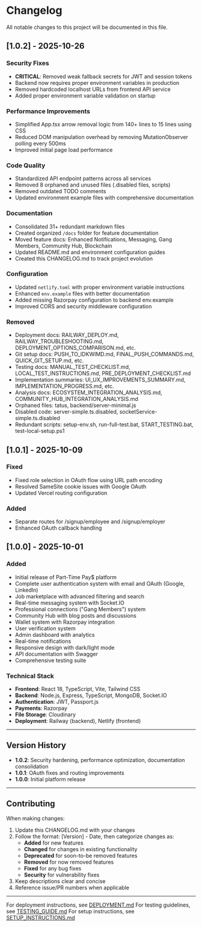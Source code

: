 # Changelog

All notable changes to this project will be documented in this file.

## [1.0.2] - 2025-10-26

### Security Fixes
- **CRITICAL**: Removed weak fallback secrets for JWT and session tokens
- Backend now requires proper environment variables in production
- Removed hardcoded localhost URLs from frontend API service
- Added proper environment variable validation on startup

### Performance Improvements
- Simplified App.tsx arrow removal logic from 140+ lines to 15 lines using CSS
- Reduced DOM manipulation overhead by removing MutationObserver polling every 500ms
- Improved initial page load performance

### Code Quality
- Standardized API endpoint patterns across all services
- Removed 8 orphaned and unused files (.disabled files, scripts)
- Removed outdated TODO comments
- Updated environment example files with comprehensive documentation

### Documentation
- Consolidated 31+ redundant markdown files
- Created organized `/docs` folder for feature documentation
- Moved feature docs: Enhanced Notifications, Messaging, Gang Members, Community Hub, Blockchain
- Updated README.md and environment configuration guides
- Created this CHANGELOG.md to track project evolution

### Configuration
- Updated `netlify.toml` with proper environment variable instructions
- Enhanced `env.example` files with better documentation
- Added missing Razorpay configuration to backend env.example
- Improved CORS and security middleware configuration

### Removed
- Deployment docs: RAILWAY_DEPLOY.md, RAILWAY_TROUBLESHOOTING.md, DEPLOYMENT_OPTIONS_COMPARISON.md, etc.
- Git setup docs: PUSH_TO_IDKWIMD.md, FINAL_PUSH_COMMANDS.md, QUICK_GIT_SETUP.md, etc.
- Testing docs: MANUAL_TEST_CHECKLIST.md, LOCAL_TEST_INSTRUCTIONS.md, PRE_DEPLOYMENT_CHECKLIST.md
- Implementation summaries: UI_UX_IMPROVEMENTS_SUMMARY.md, IMPLEMENTATION_PROGRESS.md, etc.
- Analysis docs: ECOSYSTEM_INTEGRATION_ANALYSIS.md, COMMUNITY_HUB_INTEGRATION_ANALYSIS.md
- Orphaned files: tatus, backend/server-minimal.js
- Disabled code: server-simple.ts.disabled, socketService-simple.ts.disabled
- Redundant scripts: setup-env.sh, run-full-test.bat, START_TESTING.bat, test-local-setup.ps1

## [1.0.1] - 2025-10-09

### Fixed
- Fixed role selection in OAuth flow using URL path encoding
- Resolved SameSite cookie issues with Google OAuth
- Updated Vercel routing configuration

### Added
- Separate routes for /signup/employee and /signup/employer
- Enhanced OAuth callback handling

## [1.0.0] - 2025-10-01

### Added
- Initial release of Part-Time Pay$ platform
- Complete user authentication system with email and OAuth (Google, LinkedIn)
- Job marketplace with advanced filtering and search
- Real-time messaging system with Socket.IO
- Professional connections ("Gang Members") system
- Community Hub with blog posts and discussions
- Wallet system with Razorpay integration
- User verification system
- Admin dashboard with analytics
- Real-time notifications
- Responsive design with dark/light mode
- API documentation with Swagger
- Comprehensive testing suite

### Technical Stack
- **Frontend**: React 18, TypeScript, Vite, Tailwind CSS
- **Backend**: Node.js, Express, TypeScript, MongoDB, Socket.IO
- **Authentication**: JWT, Passport.js
- **Payments**: Razorpay
- **File Storage**: Cloudinary
- **Deployment**: Railway (backend), Netlify (frontend)

---

## Version History

- **1.0.2**: Security hardening, performance optimization, documentation consolidation
- **1.0.1**: OAuth fixes and routing improvements
- **1.0.0**: Initial platform release

---

## Contributing

When making changes:
1. Update this CHANGELOG.md with your changes
2. Follow the format: [Version] - Date, then categorize changes as:
   - **Added** for new features
   - **Changed** for changes in existing functionality
   - **Deprecated** for soon-to-be removed features
   - **Removed** for now removed features
   - **Fixed** for any bug fixes
   - **Security** for vulnerability fixes
3. Keep descriptions clear and concise
4. Reference issue/PR numbers when applicable

---

For deployment instructions, see [DEPLOYMENT.md](./DEPLOYMENT.md)
For testing guidelines, see [TESTING_GUIDE.md](./TESTING_GUIDE.md)
For setup instructions, see [SETUP_INSTRUCTIONS.md](./SETUP_INSTRUCTIONS.md)


